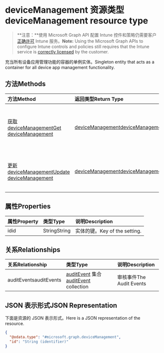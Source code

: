# <a name="devicemanagement-resource-type"></a><span data-ttu-id="44016-101">deviceManagement 资源类型</span><span class="sxs-lookup"><span data-stu-id="44016-101">deviceManagement resource type</span></span>

> <span data-ttu-id="44016-102">**注意：**使用 Microsoft Graph API 配置 Intune 控件和策略仍需要客户[正确许可](https://go.microsoft.com/fwlink/?linkid=839381) Intune 服务。</span><span class="sxs-lookup"><span data-stu-id="44016-102">**Note:** Using the Microsoft Graph APIs to configure Intune controls and policies still requires that the Intune service is [correctly licensed](https://go.microsoft.com/fwlink/?linkid=839381) by the customer.</span></span>

<span data-ttu-id="44016-103">充当所有设备应用管理功能的容器的单例实体。</span><span class="sxs-lookup"><span data-stu-id="44016-103">Singleton entity that acts as a container for all device app management functionality.</span></span>
## <a name="methods"></a><span data-ttu-id="44016-104">方法</span><span class="sxs-lookup"><span data-stu-id="44016-104">Methods</span></span>
|<span data-ttu-id="44016-105">方法</span><span class="sxs-lookup"><span data-stu-id="44016-105">Method</span></span>|<span data-ttu-id="44016-106">返回类型</span><span class="sxs-lookup"><span data-stu-id="44016-106">Return Type</span></span>|<span data-ttu-id="44016-107">说明</span><span class="sxs-lookup"><span data-stu-id="44016-107">Description</span></span>|
|:---|:---|:---|
|[<span data-ttu-id="44016-108">获取 deviceManagement</span><span class="sxs-lookup"><span data-stu-id="44016-108">Get deviceManagement</span></span>](../api/intune_auditing_devicemanagement_get.md)|[<span data-ttu-id="44016-109">deviceManagement</span><span class="sxs-lookup"><span data-stu-id="44016-109">deviceManagement</span></span>](../resources/intune_auditing_devicemanagement.md)|<span data-ttu-id="44016-110">读取 [deviceManagement](../resources/intune_auditing_devicemanagement.md) 对象的属性和关系。</span><span class="sxs-lookup"><span data-stu-id="44016-110">Read properties and relationships of [plannerTaskDetails](../resources/intune_auditing_devicemanagement.md) object.</span></span>|
|[<span data-ttu-id="44016-111">更新 deviceManagement</span><span class="sxs-lookup"><span data-stu-id="44016-111">Update deviceManagement</span></span>](../api/intune_auditing_devicemanagement_update.md)|[<span data-ttu-id="44016-112">deviceManagement</span><span class="sxs-lookup"><span data-stu-id="44016-112">deviceManagement</span></span>](../resources/intune_auditing_devicemanagement.md)|<span data-ttu-id="44016-113">更新 [deviceManagement](../resources/intune_auditing_devicemanagement.md) 对象的属性。</span><span class="sxs-lookup"><span data-stu-id="44016-113">Update the properties of a [calendar](../resources/intune_auditing_devicemanagement.md) object.</span></span>|

## <a name="properties"></a><span data-ttu-id="44016-114">属性</span><span class="sxs-lookup"><span data-stu-id="44016-114">Properties</span></span>
|<span data-ttu-id="44016-115">属性</span><span class="sxs-lookup"><span data-stu-id="44016-115">Property</span></span>|<span data-ttu-id="44016-116">类型</span><span class="sxs-lookup"><span data-stu-id="44016-116">Type</span></span>|<span data-ttu-id="44016-117">说明</span><span class="sxs-lookup"><span data-stu-id="44016-117">Description</span></span>|
|:---|:---|:---|
|<span data-ttu-id="44016-118">id</span><span class="sxs-lookup"><span data-stu-id="44016-118">id</span></span>|<span data-ttu-id="44016-119">String</span><span class="sxs-lookup"><span data-stu-id="44016-119">String</span></span>|<span data-ttu-id="44016-120">实体的键。</span><span class="sxs-lookup"><span data-stu-id="44016-120">Key of the setting.</span></span>|

## <a name="relationships"></a><span data-ttu-id="44016-121">关系</span><span class="sxs-lookup"><span data-stu-id="44016-121">Relationships</span></span>
|<span data-ttu-id="44016-122">关系</span><span class="sxs-lookup"><span data-stu-id="44016-122">Relationship</span></span>|<span data-ttu-id="44016-123">类型</span><span class="sxs-lookup"><span data-stu-id="44016-123">Type</span></span>|<span data-ttu-id="44016-124">说明</span><span class="sxs-lookup"><span data-stu-id="44016-124">Description</span></span>|
|:---|:---|:---|
|<span data-ttu-id="44016-125">auditEvents</span><span class="sxs-lookup"><span data-stu-id="44016-125">auditEvents</span></span>|<span data-ttu-id="44016-126">[auditEvent](../resources/intune_auditing_auditevent.md) 集合</span><span class="sxs-lookup"><span data-stu-id="44016-126">[auditEvent](../resources/intune_auditing_auditevent.md) collection</span></span>|<span data-ttu-id="44016-127">审核事件</span><span class="sxs-lookup"><span data-stu-id="44016-127">The Audit Events</span></span>|

## <a name="json-representation"></a><span data-ttu-id="44016-128">JSON 表示形式</span><span class="sxs-lookup"><span data-stu-id="44016-128">JSON Representation</span></span>
<span data-ttu-id="44016-129">下面是资源的 JSON 表示形式。</span><span class="sxs-lookup"><span data-stu-id="44016-129">Here is a JSON representation of the resource.</span></span>
<!-- {
  "blockType": "resource",
  "keyProperty": "id",
  "@odata.type": "microsoft.graph.deviceManagement"
}
-->
``` json
{
  "@odata.type": "#microsoft.graph.deviceManagement",
  "id": "String (identifier)"
}
```



